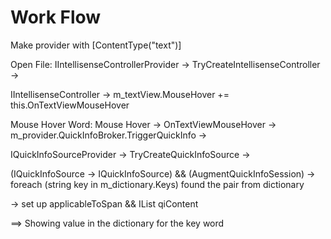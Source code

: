 
# Work Flow

Make provider with [ContentType("text")]
 
Open File:
IIntellisenseControllerProvider -> TryCreateIntellisenseController -> 

IIntellisenseController -> m_textView.MouseHover += this.OnTextViewMouseHover

Mouse Hover Word:
Mouse Hover -> OnTextViewMouseHover -> m_provider.QuickInfoBroker.TriggerQuickInfo ->

IQuickInfoSourceProvider -> TryCreateQuickInfoSource ->

(IQuickInfoSource -> IQuickInfoSource) && (AugmentQuickInfoSession) -> foreach (string key in m_dictionary.Keys) found the pair from dictionary

-> set up applicableToSpan && IList qiContent

==> Showing value in the dictionary for the key word





